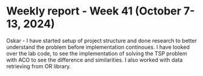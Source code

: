 # Weekly report - Week 41 (October 7- 13, 2024)

Oskar - I have started setup of project structure and done research to better understand the problem before implementation continoues. I have looked over the lab code, to see the implementation of solving the TSP problem with ACO to see the difference and similarities. I also worked with data retrieving from OR library.
